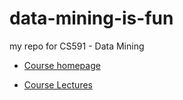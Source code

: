 data-mining-is-fun
==================

my repo for CS591 - Data Mining

- [ Course homepage ]( http://cs.unm.edu/~mueen/Teaching/CS591/ )

- [ Course Lectures ]( http://cs.unm.edu/~mueen/Teaching/CS591/Lectures/ )
